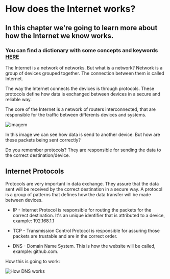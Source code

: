 # How does the Internet works?
## In this chapter we're going to learn more about how the Internet we know works.
### You can find a dictionary with some concepts and keywords [HERE](/dictionary.md)
The Internet is a network of networks. But what is a network?
Network is a group of devices grouped together. The connection between them is called Internet.

The way the Internet connects the devices is through protocols. These protocols define how data is exchanged between devices in a secure and reliable way.

The core of the Internet is a network of routers interconnected, that are responsible for the traffic between differents devices and systems.


![imagem](https://github.com/heloisafarias/back-end-studies/assets/86490011/f5c26ba7-2fa5-400b-ac9d-5e1673eb6215)


In this image we can see how data is send to another device. But how are these packets being sent correctly?

Do you remember protocols? They are responsible for sending the data to the correct destination/device. 

## Internet Protocols

Protocols are very important in data exchange. They assure that the data sent will be received by the correct destination in a secure way.
A protocol is a group of patterns that defines how the data transfer will be made between devices.


* IP - Internet Protocol is responsible for routing the packets for the correct destination. It's an unique identifier that is attributed to a device, example: 192.168.1.1

* TCP - Transmission Control Protocol is responsible for assuring those packets are trustable and are in the correct order.

* DNS - Domain Name System. This is how the website will be called, example: github.com.

How this is going to work:


![How DNS works](https://github.com/heloisafarias/back-end-studies/assets/86490011/e21b420d-749a-47fd-8658-9327d390c86b)


  
